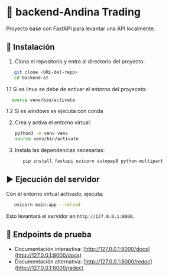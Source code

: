 

# 🧠 backend-Andina Trading

Proyecto base con FastAPI para levantar una API localmente.

## 🚀 Instalación

1. Clona el repositorio y entra al directorio del proyecto:

```bash
   git clone <URL-del-repo>
   cd backend-at
   ```
1.1 Si es linux se debe de activar el entorno del proyeceto:

```bash
  source venv/bin/activate
   ```

1.2 Si es windows se ejecuta con conda


2. Crea y activa el entorno virtual:
   ```bash
   python3 -m venv venv
   source venv/bin/activate
   ```

3. Instala las dependencias necesarias:


   ```bash
      pip install fastapi uvicorn autopep8 python-multipart
   ```

## ▶️ Ejecución del servidor

Con el entorno virtual activado, ejecuta:

```bash
   uvicorn main:app --reload
```

Esto levantará el servidor en `http://127.0.0.1:8000`.

## 🧪 Endpoints de prueba

- Documentación interactiva: [http://127.0.0.1:8000/docs](http://127.0.0.1:8000/docs)
- Documentación alternativa: [http://127.0.0.1:8000/redoc](http://127.0.0.1:8000/redoc)
```
